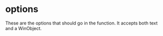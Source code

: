 # options
These are the options that should go in the function. It accepts both text and a WinObject.